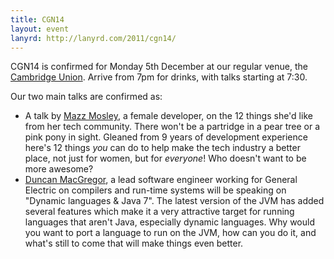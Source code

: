 ```yaml
---
title: CGN14
layout: event
lanyrd: http://lanyrd.com/2011/cgn14/
---
```


CGN14 is confirmed for Monday 5th December at our regular venue, the [Cambridge Union](http://cambridgegeeknights.net/cambridge-union-venue-page/). Arrive from 7pm for drinks, with talks starting at 7:30.

Our two main talks are confirmed as:

* A talk by [Mazz Mosley](http://twitter.com/mnowster), a female developer, on the 12 things she'd like from her tech community. There won't be a partridge in a pear tree or a pink pony in sight. Gleaned from 9 years of development experience here's 12 things *you* can do to help make the tech industry a better place, not just for women, but for _everyone_! Who doesn't want to be more awesome?
* [Duncan MacGregor](http://twitter.com/aardvark179), a lead software engineer working for General Electric on compilers and run-time systems will be speaking on "Dynamic languages & Java 7". The latest version of the JVM has added several features which make it a very attractive target for running languages that aren't Java, especially dynamic languages. Why would you want to port a language to run on the JVM, how can you do it, and what's still to come that will make things even better.
